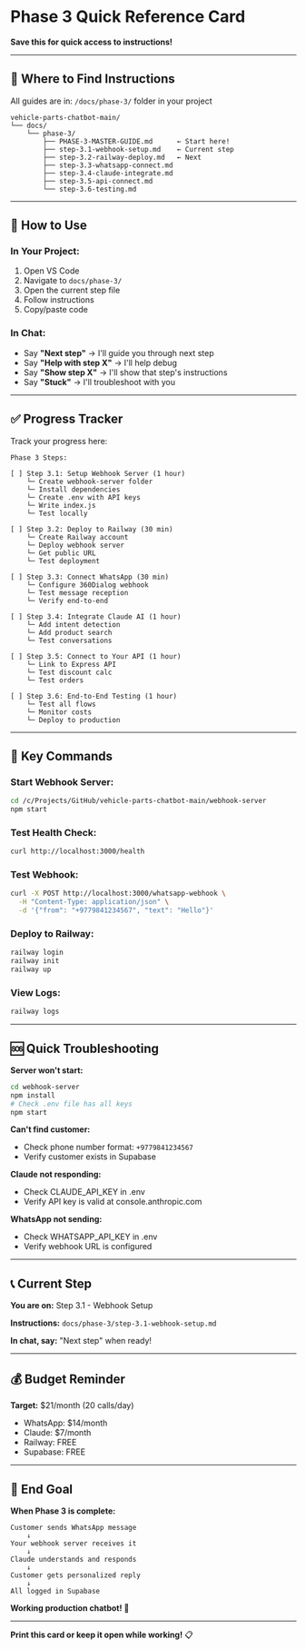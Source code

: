 # Phase 3 Quick Reference Card

**Save this for quick access to instructions!**

---

## 📁 Where to Find Instructions

All guides are in: `/docs/phase-3/` folder in your project

```
vehicle-parts-chatbot-main/
└── docs/
    └── phase-3/
        ├── PHASE-3-MASTER-GUIDE.md      ← Start here!
        ├── step-3.1-webhook-setup.md    ← Current step
        ├── step-3.2-railway-deploy.md   ← Next
        ├── step-3.3-whatsapp-connect.md
        ├── step-3.4-claude-integrate.md
        ├── step-3.5-api-connect.md
        └── step-3.6-testing.md
```

---

## 🎯 How to Use

### **In Your Project:**
1. Open VS Code
2. Navigate to `docs/phase-3/`
3. Open the current step file
4. Follow instructions
5. Copy/paste code

### **In Chat:**
- Say **"Next step"** → I'll guide you through next step
- Say **"Help with step X"** → I'll help debug
- Say **"Show step X"** → I'll show that step's instructions
- Say **"Stuck"** → I'll troubleshoot with you

---

## ✅ Progress Tracker

Track your progress here:

```
Phase 3 Steps:

[ ] Step 3.1: Setup Webhook Server (1 hour)
    └─ Create webhook-server folder
    └─ Install dependencies
    └─ Create .env with API keys
    └─ Write index.js
    └─ Test locally

[ ] Step 3.2: Deploy to Railway (30 min)
    └─ Create Railway account
    └─ Deploy webhook server
    └─ Get public URL
    └─ Test deployment

[ ] Step 3.3: Connect WhatsApp (30 min)
    └─ Configure 360Dialog webhook
    └─ Test message reception
    └─ Verify end-to-end

[ ] Step 3.4: Integrate Claude AI (1 hour)
    └─ Add intent detection
    └─ Add product search
    └─ Test conversations

[ ] Step 3.5: Connect to Your API (1 hour)
    └─ Link to Express API
    └─ Test discount calc
    └─ Test orders

[ ] Step 3.6: End-to-End Testing (1 hour)
    └─ Test all flows
    └─ Monitor costs
    └─ Deploy to production
```

---

## 🔑 Key Commands

### **Start Webhook Server:**
```bash
cd /c/Projects/GitHub/vehicle-parts-chatbot-main/webhook-server
npm start
```

### **Test Health Check:**
```bash
curl http://localhost:3000/health
```

### **Test Webhook:**
```bash
curl -X POST http://localhost:3000/whatsapp-webhook \
  -H "Content-Type: application/json" \
  -d '{"from": "+9779841234567", "text": "Hello"}'
```

### **Deploy to Railway:**
```bash
railway login
railway init
railway up
```

### **View Logs:**
```bash
railway logs
```

---

## 🆘 Quick Troubleshooting

**Server won't start:**
```bash
cd webhook-server
npm install
# Check .env file has all keys
npm start
```

**Can't find customer:**
- Check phone number format: `+9779841234567`
- Verify customer exists in Supabase

**Claude not responding:**
- Check CLAUDE_API_KEY in .env
- Verify API key is valid at console.anthropic.com

**WhatsApp not sending:**
- Check WHATSAPP_API_KEY in .env
- Verify webhook URL is configured

---

## 📞 Current Step

**You are on:** Step 3.1 - Webhook Setup

**Instructions:** `docs/phase-3/step-3.1-webhook-setup.md`

**In chat, say:** "Next step" when ready!

---

## 💰 Budget Reminder

**Target:** $21/month (20 calls/day)
- WhatsApp: $14/month
- Claude: $7/month
- Railway: FREE
- Supabase: FREE

---

## 🎯 End Goal

**When Phase 3 is complete:**

```
Customer sends WhatsApp message
    ↓
Your webhook server receives it
    ↓
Claude understands and responds
    ↓
Customer gets personalized reply
    ↓
All logged in Supabase
```

**Working production chatbot! 🚀**

---

**Print this card or keep it open while working!** 📋
